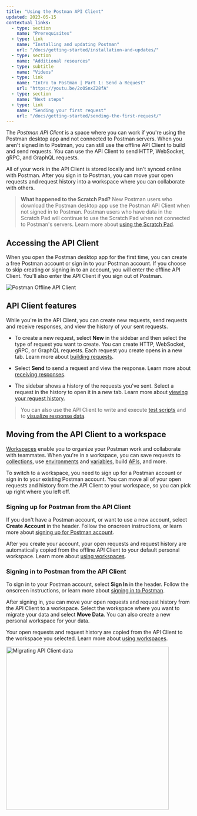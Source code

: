 ```yaml
---
title: "Using the Postman API Client"
updated: 2023-05-15
contextual_links:
  - type: section
    name: "Prerequisites"
  - type: link
    name: "Installing and updating Postman"
    url: "/docs/getting-started/installation-and-updates/"
  - type: section
    name: "Additional resources"
  - type: subtitle
    name: "Videos"
  - type: link
    name: "Intro to Postman | Part 1: Send a Request"
    url: "https://youtu.be/2oOSnxZ28fA"
  - type: section
    name: "Next steps"
  - type: link
    name: "Sending your first request"
    url: "/docs/getting-started/sending-the-first-request/"
---
```



The _Postman API Client_ is a space where you can work if you're using the Postman desktop app and not connected to Postman servers. When you aren't signed in to Postman, you can still use the offline API Client to build and send requests. You can use the API Client to send HTTP, WebSocket, gRPC, and GraphQL requests.

All of your work in the API Client is stored locally and isn't synced online with Postman. After you sign in to Postman, you can move your open requests and request history into a workspace where you can collaborate with others.

> **What happened to the Scratch Pad?** New Postman users who download the Postman desktop app use the Postman API Client when not signed in to Postman. Postman users who have data in the Scratch Pad will continue to use the Scratch Pad when not connected to Postman's servers. Learn more about [using the Scratch Pad](/docs/getting-started/using-scratch-pad/).

## Accessing the API Client

When you open the Postman desktop app for the first time, you can create a free Postman account or sign in to your Postman account. If you choose to skip creating or signing in to an account, you will enter the offline API Client. You'll also enter the API Client if you sign out of Postman.

<img alt="Postman Offline API Client" src="https://assets.postman.com/postman-docs/v10/api-client-v10-14.jpg">

## API Client features

While you're in the API Client, you can create new requests, send requests and receive responses, and view the history of your sent requests.

* To create a new request, select **New** in the sidebar and then select the type of request you want to create. You can create HTTP, WebSocket, gRPC, or GraphQL requests. Each request you create opens in a new tab. Learn more about [building requests](/docs/sending-requests/requests/).

* Select **Send** to send a request and view the response. Learn more about [receiving responses](/docs/sending-requests/responses/).

* The sidebar shows a history of the requests you've sent. Select a request in the history to open it in a new tab. Learn more about [viewing your request history](/docs/getting-started/navigating-postman/#history).

> You can also use the API Client to write and execute [test scripts](/docs/writing-scripts/pre-request-scripts/) and to [visualize response data](/docs/sending-requests/visualizer/).

## Moving from the API Client to a workspace

[Workspaces](/docs/collaborating-in-postman/using-workspaces/managing-workspaces/) enable you to organize your Postman work and collaborate with teammates. When you're in a workspace, you can save requests to [collections](/docs/collections/using-collections/), use [environments](/docs/sending-requests/managing-environments/) and [variables](/docs/sending-requests/variables/), build [APIs](/docs/designing-and-developing-your-api/the-api-workflow/), and more.

To switch to a workspace, you need to sign up for a Postman account or sign in to your existing Postman account. You can move all of your open requests and history from the API Client to your workspace, so you can pick up right where you left off.

### Signing up for Postman from the API Client

If you don't have a Postman account, or want to use a new account, select **Create Account** in the header. Follow the onscreen instructions, or learn more about [signing up for Postman account](/docs/getting-started/postman-account/#signing-up-for-a-postman-account).

After you create your account, your open requests and request history are automatically copied from the offline API Client to your default personal workspace. Learn more about [using workspaces](/docs/collaborating-in-postman/using-workspaces/managing-workspaces/).

### Signing in to Postman from the API Client

To sign in to your Postman account, select **Sign In** in the header. Follow the onscreen instructions, or learn more about [signing in to Postman](/docs/getting-started/postman-account/#signing-in-to-postman).

After signing in, you can move your open requests and request history from the API Client to a workspace. Select the workspace where you want to migrate your data and select **Move Data**. You can also create a new personal workspace for your data.

Your open requests and request history are copied from the API Client to the workspace you selected. Learn more about [using workspaces](/docs/collaborating-in-postman/using-workspaces/managing-workspaces/).

<img alt="Migrating API Client data" src="https://assets.postman.com/postman-docs/v10/api-client-migrate-data-v10-14.jpg" width="442px">
